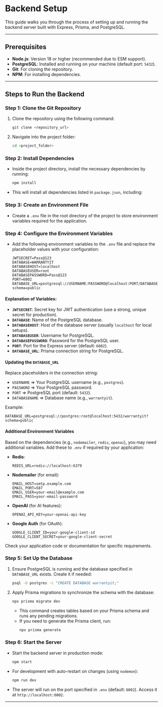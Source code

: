 # Backend Setup

This guide walks you through the process of setting up and running the backend server built with Express, Prisma, and PostgreSQL.

---

## Prerequisites
- **Node.js**: Version 18 or higher (recommended due to ESM support).
- **PostgreSQL**: Installed and running on your machine (default port: `5432`).
- **Git**: For cloning the repository.
- **NPM**: For installing dependencies.

---

## Steps to Run the Backend

### Step 1: Clone the Git Repository
1. Clone the repository using the following command:
   ```bash
   git clone <repository_url>
   ```
2. Navigate into the project folder:
   ```bash
   cd <project_folder>
   ```

### Step 2: Install Dependencies
- Inside the project directory, install the necessary dependencies by running:
  ```bash
  npm install
  ```
- This will install all dependencies listed in `package.json`, including:

### Step 3: Create an Environment File
- Create a `.env` file in the root directory of the project to store environment variables required for the application.

### Step 4: Configure the Environment Variables
- Add the following environment variables to the `.env` file and replace the placeholder values with your configuration:

  ```env
  JWTSECRET=Pass@123
  DATABASE=WARRANTYIT
  DATABASEHOST=localhost
  DATABASEUSER=root
  DATABASEPASSWORD=Pass@123
  PORT=6002
  DATABASE_URL=postgresql://USERNAME:PASSWORD@localhost:PORT/DATABASENAME?schema=public
  ```

#### Explanation of Variables:
- **`JWTSECRET`**: Secret key for JWT authentication (use a strong, unique secret for production).
- **`DATABASE`**: Name of the PostgreSQL database.
- **`DATABASEHOST`**: Host of the database server (usually `localhost` for local setups).
- **`DATABASEUSER`**: Username for PostgreSQL.
- **`DATABASEPASSWORD`**: Password for the PostgreSQL user.
- **`PORT`**: Port for the Express server (default: `6002`).
- **`DATABASE_URL`**: Prisma connection string for PostgreSQL.

#### Updating the `DATABASE_URL`
Replace placeholders in the connection string:
- `USERNAME` => Your PostgreSQL username (e.g., `postgres`).
- `PASSWORD` => Your PostgreSQL password.
- `PORT` => PostgreSQL port (default: `5432`).
- `DATABASENAME` => Database name (e.g., `warrantyit`).

Example:
```env
DATABASE_URL=postgresql://postgres:root@localhost:5432/warrantyit?schema=public
```

#### Additional Environment Variables
Based on the dependencies (e.g., `nodemailer`, `redis`, `openai`), you may need additional variables. Add these to `.env` if required by your application:
- **Redis**:
  ```env
  REDIS_URL=redis://localhost:6379
  ```
- **Nodemailer** (for email):
  ```env
  EMAIL_HOST=smtp.example.com
  EMAIL_PORT=587
  EMAIL_USER=your-email@example.com
  EMAIL_PASS=your-email-password
  ```
- **OpenAI** (for AI features):
  ```env
  OPENAI_API_KEY=your-openai-api-key
  ```
- **Google Auth** (for OAuth):
  ```env
  GOOGLE_CLIENT_ID=your-google-client-id
  GOOGLE_CLIENT_SECRET=your-google-client-secret
  ```

Check your application code or documentation for specific requirements.

### Step 5: Set Up the Database
1. Ensure PostgreSQL is running and the database specified in `DATABASE_URL` exists. Create it if needed:
   ```bash
   psql -U postgres -c "CREATE DATABASE warrantyit;"
   ```
2. Apply Prisma migrations to synchronize the schema with the database:
   ```bash
   npx prisma migrate dev
   ```
    - This command creates tables based on your Prisma schema and runs any pending migrations.
    - If you need to generate the Prisma client, run:
      ```bash
      npx prisma generate
      ```

### Step 6: Start the Server
- Start the backend server in production mode:
  ```bash
  npm start
  ```
- For development with auto-restart on changes (using `nodemon`):
  ```bash
  npm run dev
  ```
- The server will run on the port specified in `.env` (default: `6002`). Access it at `http://localhost:6002`.

---